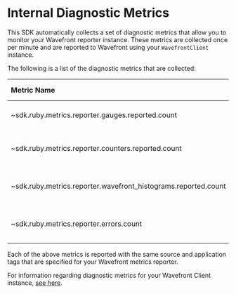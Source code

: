 # Internal Diagnostic Metrics

This SDK automatically collects a set of diagnostic metrics that allow you to monitor your Wavefront reporter instance. These metrics are collected once per minute and are reported to Wavefront using your `WavefrontClient` instance.

The following is a list of the diagnostic metrics that are collected:

|Metric Name|Metric Type|Description|
|:---|:---:|:---|
|~sdk.ruby.metrics.reporter.gauges.reported.count                           |Counter    |Times that gauges are reported|
|~sdk.ruby.metrics.reporter.counters.reported.count              |Counter    |Times that non-delta counters are reported|
|~sdk.ruby.metrics.reporter.wavefront_histograms.reported.count  |Counter    |Times that Wavefront histograms are reported|
|~sdk.ruby.metrics.reporter.errors.count                         |Counter    |Exceptions encountered while reporting|

Each of the above metrics is reported with the same source and application tags that are specified for your Wavefront metrics reporter.

For information regarding diagnostic metrics for your Wavefront Client instance, [see here](https://github.com/wavefrontHQ/wavefront-sdk-ruby/blob/master/docs/internal_metrics.md).